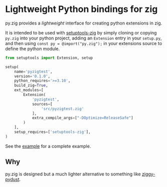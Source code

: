 # Lightweight Python bindings for zig

py.zig provides a _lightweight_ interface for creating python extensions in zig. 

It is intended to be used with [setuptools-zig](https://pypi.org/project/setuptools-zig/) by
simply cloning or copying `py.zig` into your python project, adding an `Extension` entry 
in your `setup.py`, and then using `const py = @import("py.zig");`  in your extensions 
source to define the python module. 



```py
from setuptools import Extension, setup

setup(
    name='pyzigtest',
    version='0.1.0',
    python_requires='>=3.10',
    build_zig=True,
    ext_modules=[
        Extension(
            'pyzigtest',
            sources=[
                'src/pyzigtest.zig'
            ],
            extra_compile_args=["-DOptimize=ReleaseSafe"]
        )
    ],
    setup_requires=['setuptools-zig'],
)
```



See the [example](example/) for a complete example.

## Why 

py.zig is designed but a much lighter alternative to something like [ziggy-pydust](https://github.com/spiraldb/ziggy-pydust).

